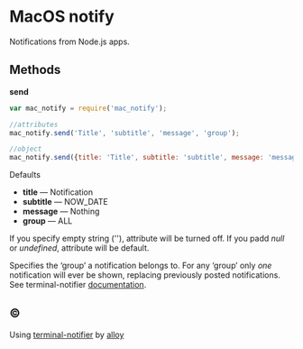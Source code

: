 MacOS notify
============

Notifications from Node.js apps.

Methods
-------

**send**

```js
var mac_notify = require('mac_notify');

//attributes
mac_notify.send('Title', 'subtitle', 'message', 'group');

//object
mac_notify.send({title: 'Title', subtitle: 'subtitle', message: 'message', group: 'group'});
```

Defaults
 * **title** — Notification
 * **subtitle** — NOW_DATE
 * **message** — Nothing
 * **group** — ALL

If you specify empty string (''), attribute will be turned off.
If you padd *null* or *undefined*, attribute will be default.

Specifies the ‘group’ a notification belongs to. For any ‘group’ only _one_
notification will ever be shown, replacing previously posted notifications.
See terminal-notifier [documentation](https://github.com/alloy/terminal-notifier/blob/master/README.markdown).


©
-----
Using [terminal-notifier](https://github.com/alloy/terminal-notifier) by [alloy](https://github.com/alloy)
